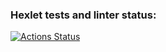 ### Hexlet tests and linter status:
[![Actions Status](https://github.com/SciLejkeee/java-project-71/workflows/hexlet-check/badge.svg)](https://github.com/SciLejkeee/java-project-71/actions)